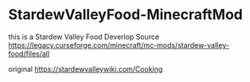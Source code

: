 # StardewValleyFood-MinecraftMod

this is a Stardew Valley Food Deverlop Source
https://legacy.curseforge.com/minecraft/mc-mods/stardew-valley-food/files/all

original https://stardewvalleywiki.com/Cooking
